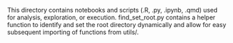 This directory contains notebooks and scripts (.R, .py, .ipynb, .qmd) used for analysis, exploration, or execution. find_set_root.py contains a helper function to identify and set the root directory dynamically and allow for easy subsequent importing of functions from utils/.
